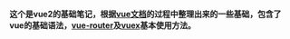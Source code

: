 #### 这个是vue2的基础笔记，根据[vue文档](https://cn.vuejs.org/ "vue")的过程中整理出来的一些基础，包含了vue的基础语法，[vue-router](https://router.vuejs.org/zh/ "vue-router")及[vuex](https://vuex.vuejs.org/zh/ "vuex")基本使用方法。



